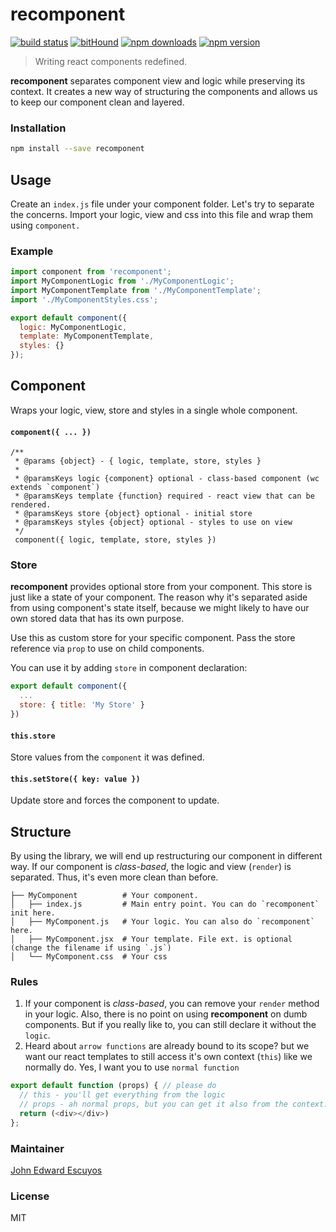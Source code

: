 # recomponent
[![build status](https://img.shields.io/travis/jeescu/recomponent/master.svg?style=flat-square)](https://travis-ci.org/reactjs/recomponent)
[![bitHound](https://img.shields.io/bithound/code/github/jeescu/recomponent.svg?style=flat-square)](https://www.bithound.io/github/jeescu/recomponent)
[![npm downloads](https://img.shields.io/npm/dm/recomponent.svg?style=flat-square)](https://www.npmjs.com/package/recomponent)
[![npm version](https://img.shields.io/npm/v/recomponent.svg?style=flat-square)](https://www.npmjs.com/package/recomponent)

> Writing react components redefined.

**recomponent** separates component view and logic while preserving its context. It creates a new way of structuring the components and allows us to keep our component clean and layered.

### Installation

```bash
npm install --save recomponent
```

## Usage

Create an `index.js` file under your component folder. Let's try to separate the concerns. Import your logic, view and css into this file and wrap them using `component.`

### Example

```js
import component from 'recomponent';
import MyComponentLogic from './MyComponentLogic';
import MyComponentTemplate from './MyComponentTemplate';
import './MyComponentStyles.css';

export default component({
  logic: MyComponentLogic,
  template: MyComponentTemplate,
  styles: {}
});
```

## Component
Wraps your logic, view, store and styles in a single whole component.

#### `component({ ... })`
```
/**
 * @params {object} - { logic, template, store, styles }
 *
 * @paramsKeys logic {component} optional - class-based component (wc extends `component`)  
 * @paramsKeys template {function} required - react view that can be rendered.
 * @paramsKeys store {object} optional - initial store
 * @paramsKeys styles {object} optional - styles to use on view
 */
 component({ logic, template, store, styles })
```

### Store
**recomponent** provides optional store from your component. This store is just like a state of your component. The reason why it's separated aside from using component's state itself, because we might likely to have our own stored data that has its own purpose. 

Use this as custom store for your specific component. Pass the store reference via `prop` to use on child components.

You can use it by adding `store` in component declaration:
```js
export default component({
  ...
  store: { title: 'My Store' }
})
```

#### `this.store`
Store values from the `component` it was defined.

#### `this.setStore({ key: value })`
Update store and forces the component to update.

## Structure
By using the library, we will end up restructuring our component in different way. If our component is *class-based*, the logic and view (`render`) is separated. Thus, it's even more clean than before.
```
├── MyComponent          # Your component.
│   ├── index.js         # Main entry point. You can do `recomponent` init here.
│   ├── MyComponent.js   # Your logic. You can also do `recomponent` here.
│   ├── MyComponent.jsx  # Your template. File ext. is optional (change the filename if using `.js`)
│   └── MyComponent.css  # Your css
```

### Rules
1. If your component is *class-based*, you can remove your `render` method in your logic. Also, there is no point on using **recomponent** on dumb components. But if you really like to, you can still declare it without the `logic`. 
2. Heard about `arrow functions` are already bound to its scope? but we want our react templates to still access it's own context (`this`) like we normally do. Yes, I want you to use `normal function`
  ```js
  export default function (props) { // please do
    // this - you'll get everything from the logic
    // props - ah normal props, but you can get it also from the context.
    return (<div></div>)
  };
  ```

### Maintainer
[John Edward Escuyos](https://github.com/jeescu)

### License

MIT

